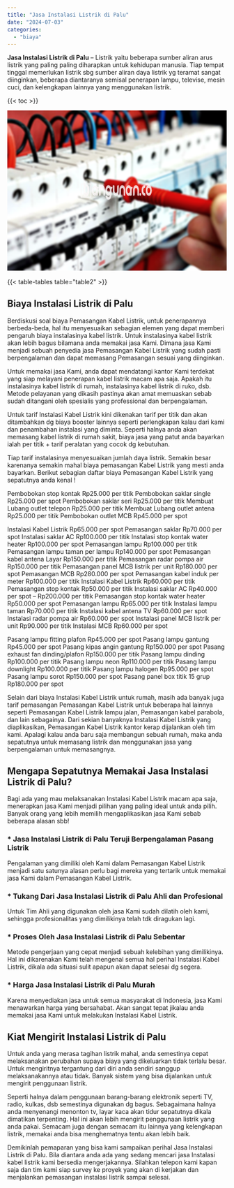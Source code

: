 ```yaml
---
title: "Jasa Instalasi Listrik di Palu"
date: "2024-07-03"
categories: 
  - "biaya"
---
```


**Jasa Instalasi Listrik di Palu** – Listrik yaitu beberapa sumber aliran arus listrik yang paling paling diharapkan untuk kehidupan manusia. Tiap tempat tinggal memerlukan listrik sbg sumber aliran daya listrik yg teramat sangat diinginkan, beberapa diantaranya semisal penerapan lampu, televise, mesin cuci, dan kelengkapan lainnya yang menggunakan listrik.

{{< toc >}}

![Jasa Instalasi Listrik di Palu](/images/instalasi-listrik-murah06.png)

{{< table-tables table="table2" >}}

## Biaya Instalasi Listrik di Palu

Berdiskusi soal biaya Pemasangan Kabel Listrik, untuk penerapannya berbeda-beda, hal itu menyesuaikan sebagian elemen yang dapat memberi pengaruh biaya instalasinya kabel listrik. Untuk instalasinya kabel listrik akan lebih bagus bilamana anda memakai jasa Kami. Dimana jasa Kami menjadi sebuah penyedia jasa Pemasangan Kabel Listrik yang sudah pasti berpengalaman dan dapat memasang Pemasangan sesuai yang diinginkan.

Untuk memakai jasa Kami, anda dapat mendatangi kantor Kami terdekat yang siap melayani penerapan kabel listrik macam apa saja. Apakah itu instalasinya kabel listrik di rumah, instalasinya kabel listrik di ruko, dsb. Metode pelayanan yang dikasih pastinya akan amat memuaskan sebab sudah ditangani oleh spesialis yang professional dan berpengalaman.

Untuk tarif Instalasi Kabel Listrik kini dikenakan tarif per titik dan akan ditambahkan dg biaya booster lainnya seperti perlengkapan kalau dari kami dan penambahan instalasi yang diminta. Seperti halnya anda akan memasang kabel listrik di rumah sakit, biaya jasa yang patut anda bayarkan ialah per titik + tarif peralatan yang cocok dg kebutuhan.

Tiap tarif instalasinya menyesuaikan jumlah daya listrik. Semakin besar karenanya semakin mahal biaya pemasangan Kabel Listrik yang mesti anda bayarkan. Berikut sebagian daftar biaya Pemasangan Kabel Listrik yang sepatutnya anda kenal !

Pembobokan stop kontak Rp25.000 per titik Pembobokan saklar single Rp25.000 per spot Pembobokan saklar seri Rp25.000 per titik Membuat Lubang outlet telepon Rp25.000 per titik Membuat Lubang outlet antena Rp25.000 per titik Pembobokan outlet MCB Rp45.000 per spot

Instalasi Kabel Listrik Rp65.000 per spot Pemasangan saklar Rp70.000 per spot Instalasi saklar AC Rp100.000 per titik Instalasi stop kontak water heater Rp100.000 per spot Pemasangan lampu Rp100.000 per titik Pemasangan lampu taman per lampu Rp140.000 per spot Pemasangan kabel antena Layar Rp150.000 per titik Pemasangan radar pompa air Rp150.000 per titik Pemasangan panel MCB listrik per unit Rp180.000 per spot Pemasangan MCB Rp280.000 per spot Pemasangan kabel induk per meter Rp100.000 per titik Instalasi Kabel Listrik Rp60.000 per titik Pemasangan stop kontak Rp50.000 per titik Instalasi saklar AC Rp40.000 per spot – Rp200.000 per titik Pemasangan stop kontak water heater Rp50.000 per spot Pemasangan lampu Rp65.000 per titik Instalasi lampu taman Rp70.000 per titik Instalasi kabel antena TV Rp60.000 per spot Instalasi radar pompa air Rp60.000 per spot Instalasi panel MCB listrik per unit Rp90.000 per titik Instalasi MCB Rp60.000 per spot

Pasang lampu fitting plafon Rp45.000 per spot Pasang lampu gantung Rp45.000 per spot Pasang kipas angin gantung Rp150.000 per spot Pasang exhaust fan dinding/plafon Rp150.000 per titik Pasang lampu dinding Rp100.000 per titik Pasang lampu neon Rp110.000 per titik Pasang lampu downlight Rp100.000 per titik Pasang lampu halogen Rp95.000 per spot Pasang lampu sorot Rp150.000 per spot Pasang panel box titik 15 grup Rp180.000 per spot

Selain dari biaya Instalasi Kabel Listrik untuk rumah, masih ada banyak juga tarif pemasangan Pemasangan Kabel Listrik untuk beberapa hal lainnya seperti Pemasangan Kabel Listrik lampu jalan, Pemasangan kabel parabola, dan lain sebagainya. Dari sekian banyaknya Instalasi Kabel Listrik yang diaplikasikan, Pemasangan Kabel Listrik kantor kerap dijalankan oleh tim kami. Apalagi kalau anda baru saja membangun sebuah rumah, maka anda sepatutnya untuk memasang listrik dan menggunakan jasa yang berpengalaman untuk memasangnya.

## Mengapa Sepatutnya Memakai Jasa Instalasi Listrik di Palu?

Bagi ada yang mau melaksanakan Instalasi Kabel Listrik macam apa saja, menerapkan jasa Kami menjadi pilihan yang paling ideal untuk anda pilih. Banyak orang yang lebih memilih mengaplikasikan jasa Kami sebab beberapa alasan sbb!

### \* Jasa Instalasi Listrik di Palu Teruji Berpengalaman Pasang Listrik

Pengalaman yang dimiliki oleh Kami dalam Pemasangan Kabel Listrik menjadi satu satunya alasan perlu bagi mereka yang tertarik untuk memakai jasa Kami dalam Pemasangan Kabel Listrik.

### \* Tukang Dari Jasa Instalasi Listrik di Palu Ahli dan Profesional

Untuk Tim Ahli yang digunakan oleh jasa Kami sudah dilatih oleh kami, sehingga profesionalitas yang dimilikinya telah tdk diragukan lagi.

### \* Proses Oleh Jasa Instalasi Listrik di Palu Sebentar

Metode pengerjaan yang cepat menjadi sebuah kelebihan yang dimilikinya. Hal ini dikarenakan Kami telah mengenal semua hal perihal Instalasi Kabel Listrik, dikala ada situasi sulit apapun akan dapat selesai dg segera.

### \* Harga Jasa Instalasi Listrik di Palu Murah

Karena menyediakan jasa untuk semua masyarakat di Indonesia, jasa Kami menawarkan harga yang bersahabat. Akan sangat tepat jikalau anda memakai jasa Kami untuk melakukan Instalasi Kabel Listrik.

## Kiat Mengirit Instalasi Listrik di Palu


Untuk anda yang merasa tagihan listrik mahal, anda semestinya cepat melaksanakan perubahan supaya biaya yang dikeluarkan tidak terlalu besar. Untuk mengiritnya tergantung dari diri anda sendiri sanggup melaksanakannya atau tidak. Banyak sistem yang bisa dijalankan untuk mengirit penggunaan listrik.

Seperti halnya dalam penggunaan barang-barang elektronik seperti TV, radio, kulkas, dsb semestinya digunakan dg bagus. Sebagaimana halnya anda menyenangi menonton tv, layar kaca akan tidur sepatutnya dikala dimatikan terpenting. Hal ini akan lebih mengirit penggunaan listrik yang anda pakai. Semacam juga dengan semacam itu lainnya yang kelengkapan listrik, memakai anda bisa menghematnya tentu akan lebih baik.

Demikinlah pemaparan yang bisa kami sampaikan perihal Jasa Instalasi Listrik di Palu. Bila diantara anda ada yang sedang mencari jasa Instalasi kabel listrik kami bersedia mengerjakannya. Silahkan telepon kami kapan saja dan tim kami siap survey ke proyek yang akan di kerjakan dan menjalankan pemasangan instalasi listrik sampai selesai.
